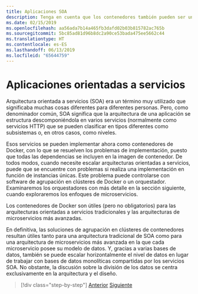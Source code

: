```yaml
---
title: Aplicaciones SOA
description: Tenga en cuenta que los contenedores también pueden ser una opción de implementación útil para las aplicaciones SOA.
ms.date: 02/15/2019
ms.openlocfilehash: aa56ada7b14a465fb3dafd02b03b815782ac765b
ms.sourcegitcommit: 5bc85ad81d96b8dc2a90ce53bada475ee5662c44
ms.translationtype: HT
ms.contentlocale: es-ES
ms.lasthandoff: 06/13/2019
ms.locfileid: "65644759"
---
```

# <a name="service-oriented-applications"></a>Aplicaciones orientadas a servicios

Arquitectura orientada a servicios (SOA) era un término muy utilizado que significaba muchas cosas diferentes para diferentes personas. Pero, como denominador común, SOA significa que la arquitectura de una aplicación se estructura descomponiéndola en varios servicios (normalmente como servicios HTTP) que se pueden clasificar en tipos diferentes como subsistemas o, en otros casos, como niveles.

Esos servicios se pueden implementar ahora como contenedores de Docker, con lo que se resuelven los problemas de implementación, puesto que todas las dependencias se incluyen en la imagen de contenedor. De todos modos, cuando necesite escalar arquitecturas orientadas a servicios, puede que se encuentre con problemas si realiza una implementación en función de instancias únicas. Este problema puede controlarse con software de agrupación en clústeres de Docker o un orquestador. Examinaremos los orquestadores con más detalle en la sección siguiente, cuando exploraremos los enfoques de microservicios.

Los contenedores de Docker son útiles (pero no obligatorios) para las arquitecturas orientadas a servicios tradicionales y las arquitecturas de microservicios más avanzadas.

En definitiva, las soluciones de agrupación en clústeres de contenedores resultan útiles tanto para una arquitectura tradicional de SOA como para una arquitectura de microservicios más avanzada en la que cada microservicio posee su modelo de datos. Y, gracias a varias bases de datos, también se puede escalar horizontalmente el nivel de datos en lugar de trabajar con bases de datos monolíticas compartidas por los servicios SOA. No obstante, la discusión sobre la división de los datos se centra exclusivamente en la arquitectura y el diseño.

>[!div class="step-by-step"]
>[Anterior](state-and-data-in-docker-applications.md)
>[Siguiente](orchestrate-high-scalability-availability.md)

